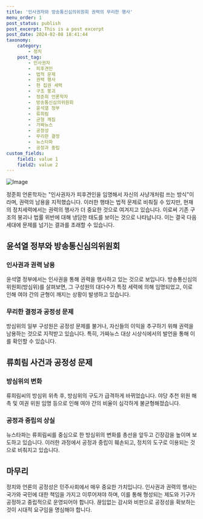```yaml
---
title: '인사권자와 방송통신심의위원회 권력의 무리한 행사'
menu_order: 1
post_status: publish
post_excerpt: This is a post excerpt
post_date: 2024-02-08 18:41:44
taxonomy:
    category:
        - 정치
    post_tag:
        - 인사권자
        -  피후견인
        -  법적 문제
        -  권력 행사
        -  현 집권 세력
        -  구조 붕괴
        -  정준희 언론학자
        -  방송통신심의위원회
        -  윤석열 정부
        -  류희림
        -  균형 깨짐
        -  가짜뉴스
        -  공정성
        -  무리한 결정
        -  뉴스타파
        -  공정과 중립
custom_fields:
    field1: value 1
    field2: value 2
---
```


![Image](https://imgnews.pstatic.net/image/607/2024/02/07/0000001859_002_20240207200201705.png?type=w647)

정준희 언론학자는 "인사권자가 피후견인을 임명해서 자신의 사냥개처럼 쓰는 방식"이라며, 권력의 남용을 지적했습니다. 이러한 행태는 법적 문제로 비춰질 수 있지만, 현재의 정치세력에서는 권력의 행사가 더 중요한 것으로 여겨지고 있습니다. 이로써 기존 구조의 붕괴나 법률 위반에 대해 냉담한 태도를 보이는 것으로 나타납니다. 이는 결국 다음 세대에 문제를 넘기는 결과를 초래할 수 있습니다. 
## 윤석열 정부와 방송통신심의위원회
### 인사권과 권력 남용
윤석열 정부에서는 인사권을 통해 권력을 행사하고 있는 것으로 보입니다. 방송통신심의위원회(방심위)를 살펴보면, 그 구성원의 대다수가 특정 세력에 의해 임명되었고, 이로 인해 여야 간의 균형이 깨지는 상황이 발생하고 있습니다. 
### 무리한 결정과 공정성 문제
방심위의 일부 구성원은 공정성 문제를 불거나, 자신들의 이익을 추구하기 위해 권력을 남용하는 것으로 지적받고 있습니다. 특히, 가짜뉴스 대상 시상식에서의 발언을 통해 이를 확인할 수 있습니다.
## 류희림 사건과 공정성 문제
### 방심위의 변화
류희림씨의 방심위 위촉 후, 방심위의 구도가 급격하게 바뀌었습니다. 야당 추천 위원 해촉 및 여권 위원 임명 등으로 인해 여야 간의 비율이 심각하게 불균형해졌습니다.
### 공정과 중립의 상실
뉴스타파는 류희림씨를 중심으로 한 방심위의 변화를 총선을 앞두고 긴장감을 높이며 보도하고 있습니다. 이러한 과정에서 공정과 중립이 훼손되고, 정치의 도구로 이용되는 것으로 비춰지고 있습니다.
## 마무리
정치와 언론의 공정성은 민주사회에서 매우 중요한 가치입니다. 인사권과 권력의 행사는 국가와 국민에 대한 책임을 가지고 이루어져야 하며, 이를 통해 형성되는 제도와 기구가 공정하고 중립적으로 운영되어야 합니다. 끊임없는 감시와 비판으로 공정성을 확보하는 것이 시대적 요구임을 명심해야 합니다.
